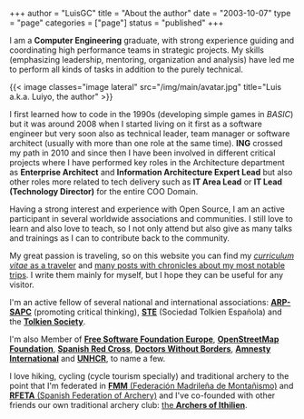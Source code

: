 +++
author = "LuisGC"
title = "About the author"
date = "2003-10-07"
type = "page"
categories = ["page"]
status = "published"
+++

I am a **Computer Engineering** graduate, with strong experience guiding and coordinating high performance teams in strategic projects. My skills (emphasizing leadership, mentoring, organization and analysis) have led me to perform all kinds of tasks in addition to the purely technical. 

{{< image classes="image lateral" src="/img/main/avatar.jpg" title="Luis a.k.a. Luiyo, the author" >}}

I first learned how to code in the 1990s (developing simple games in _BASIC_) but it was around 2008 when I started living on it first as a software engineer but very soon also as technical leader, team manager or software architect (usually with more than one role at the same time). **ING** crossed my path in 2010 and since then I have been involved in different critical projects where I have performed key roles in the Architecture department as **Enterprise Architect** and **Information Architecture Expert Lead** but also other roles more related to tech delivery such as **IT Area Lead** or **IT Lead (Technology Director)** for the entire COO Domain.

Having a strong interest and experience with Open Source, I am an active participant in several worldwide associations and communities. I still love to learn and also love to teach, so I not only attend but also give as many talks and trainings as I can to contribute back to the community.

My great passion is traveling, so on this website you can find my [_curriculum vitae_ as a traveler](/travel-cv) and [many posts with chronicles about my most notable trips](/tags/tourism). I write them mainly for myself, but I hope they can be useful for any visitor.

I'm an active fellow of several national and international associations: [**ARP-SAPC**](https://www.escepticos.es/) (promoting critical thinking), [**STE**](http://sociedadtolkien.org/) (Sociedad Tolkien Española) and the [**Tolkien Society**](https://www.tolkiensociety.org/).

I'm also Member of [**Free Software Foundation Europe**](https://fsfe.org/), [**OpenStreetMap Foundation**](https://osmfoundation.org/), [**Spanish Red Cross**](https://www.cruzroja.es/), [**Doctors Without Borders**](https://www.msf.es/), [**Amnesty International**](https://www.amnesty.org/es/) and [**UNHCR**](http://www.acnur.org/), to name a few.

I love hiking, cycling (cycle tourism specially) and traditional archery to the point that I'm federated in [**FMM** (Federación Madrileña de Montañismo)](https://www.fmm.es/) and [**RFETA** (Spanish Federation of Archery)](https://www.federarco.es/) and I've co-founded with other friends our own traditional archery club: [the **Archers of Ithilien**](http://ithilien.es/).
